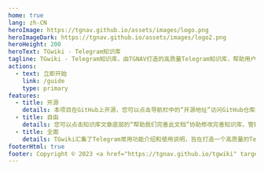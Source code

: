 ```yaml
---
home: true
lang: zh-CN
heroImage: https://tgnav.github.io/assets/images/logo.png
heroImageDark: https://tgnav.github.io/assets/images/logo2.png
heroHeight: 200
heroText: TGwiki - Telegram知识库
tagline: TGwiki - Telegram知识库，由TGNAV打造的高质量Telegram知识库，帮助用户更科学地使用Telegram。
actions:
  - text: 立即开始
    link: /guide
    type: primary
features:
  - title: 开源
    details: 本项目在GitHub上开源，您可以点击导航栏中的“开源地址”访问GitHub仓库找到本站的源代码。
  - title: 自由
    details: 您可以点击知识库文章底部的“帮助我们完善此文档”协助修改完善知识库，管理员审核后会推送更新。
  - title: 全面
    details: TGwiki汇集了Telegram常用功能介绍和使用说明，旨在打造一个高质量的Telegram知识库。
footerHtml: true
footer: Copyright © 2023 <a href="https://tgnav.github.io/tgwiki" target="_blank">TGwiki</a> by <a href="https://tgnav.github.io/" target="_blank">TGNAV</a><br/><span id="busuanzi_container_site_pv">本站总访问量：<span id="busuanzi_value_site_pv"></span>次</span>
---
```

